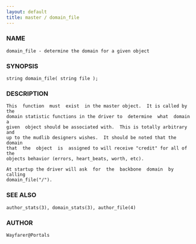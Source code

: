 ```yaml
---
layout: default
title: master / domain_file
---
```






### NAME
    domain_file - determine the domain for a given object


### SYNOPSIS
    string domain_file( string file );


### DESCRIPTION
    This  function  must  exist  in the master object.  It is called by the
    domain statistic functions in the driver to  determine  what  domain  a
    given  object should be associated with.  This is totally arbitrary and
    up to the mudlib designers wishes.  It should be noted that the  domain
    that  the  object  is  assigned to will receive "credit" for all of the
    objects behavior (errors, heart_beats, worth, etc).

    At startup the driver will ask  for  the  backbone  domain  by  calling
    domain_file("/").


### SEE ALSO
    author_stats(3), domain_stats(3), author_file(4)


### AUTHOR
    Wayfarer@Portals



